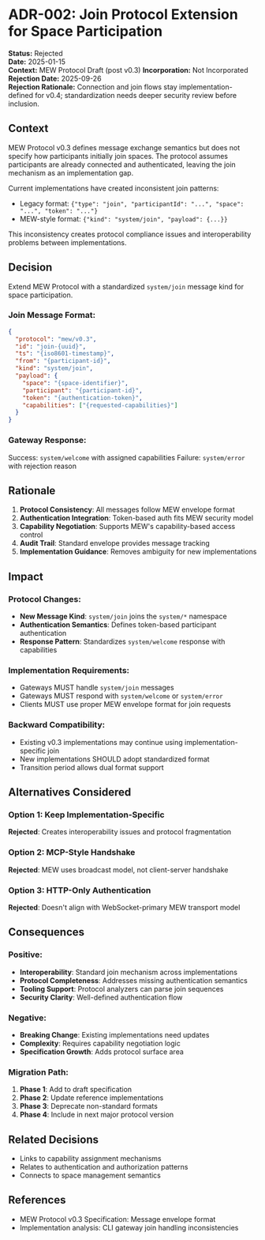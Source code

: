 # ADR-002: Join Protocol Extension for Space Participation

**Status:** Rejected  
**Date:** 2025-01-15  
**Context:** MEW Protocol Draft (post v0.3)
**Incorporation:** Not Incorporated  
**Rejection Date:** 2025-09-26  
**Rejection Rationale:** Connection and join flows stay implementation-defined for v0.4; standardization needs deeper security review before inclusion.

## Context

MEW Protocol v0.3 defines message exchange semantics but does not specify how participants initially join spaces. The protocol assumes participants are already connected and authenticated, leaving the join mechanism as an implementation gap.

Current implementations have created inconsistent join patterns:
- Legacy format: `{"type": "join", "participantId": "...", "space": "...", "token": "..."}`
- MEW-style format: `{"kind": "system/join", "payload": {...}}`

This inconsistency creates protocol compliance issues and interoperability problems between implementations.

## Decision

Extend MEW Protocol with a standardized `system/join` message kind for space participation.

### Join Message Format:
```json
{
  "protocol": "mew/v0.3",
  "id": "join-{uuid}",
  "ts": "{iso8601-timestamp}",
  "from": "{participant-id}",
  "kind": "system/join",
  "payload": {
    "space": "{space-identifier}",
    "participant": "{participant-id}",
    "token": "{authentication-token}",
    "capabilities": ["{requested-capabilities}"]
  }
}
```

### Gateway Response:
Success: `system/welcome` with assigned capabilities
Failure: `system/error` with rejection reason

## Rationale

1. **Protocol Consistency**: All messages follow MEW envelope format
2. **Authentication Integration**: Token-based auth fits MEW security model
3. **Capability Negotiation**: Supports MEW's capability-based access control
4. **Audit Trail**: Standard envelope provides message tracking
5. **Implementation Guidance**: Removes ambiguity for new implementations

## Impact

### Protocol Changes:
- **New Message Kind**: `system/join` joins the `system/*` namespace
- **Authentication Semantics**: Defines token-based participant authentication
- **Response Pattern**: Standardizes `system/welcome` response with capabilities

### Implementation Requirements:
- Gateways MUST handle `system/join` messages
- Gateways MUST respond with `system/welcome` or `system/error`
- Clients MUST use proper MEW envelope format for join requests

### Backward Compatibility:
- Existing v0.3 implementations may continue using implementation-specific join
- New implementations SHOULD adopt standardized format
- Transition period allows dual format support

## Alternatives Considered

### Option 1: Keep Implementation-Specific
**Rejected**: Creates interoperability issues and protocol fragmentation

### Option 2: MCP-Style Handshake
**Rejected**: MEW uses broadcast model, not client-server handshake

### Option 3: HTTP-Only Authentication
**Rejected**: Doesn't align with WebSocket-primary MEW transport model

## Consequences

### Positive:
- **Interoperability**: Standard join mechanism across implementations
- **Protocol Completeness**: Addresses missing authentication semantics
- **Tooling Support**: Protocol analyzers can parse join sequences
- **Security Clarity**: Well-defined authentication flow

### Negative:
- **Breaking Change**: Existing implementations need updates
- **Complexity**: Requires capability negotiation logic
- **Specification Growth**: Adds protocol surface area

### Migration Path:
1. **Phase 1**: Add to draft specification
2. **Phase 2**: Update reference implementations
3. **Phase 3**: Deprecate non-standard formats
4. **Phase 4**: Include in next major protocol version

## Related Decisions

- Links to capability assignment mechanisms
- Relates to authentication and authorization patterns
- Connects to space management semantics

## References

- MEW Protocol v0.3 Specification: Message envelope format
- Implementation analysis: CLI gateway join handling inconsistencies
